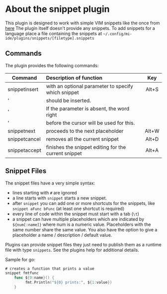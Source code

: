 # About the snippet plugin

This plugin is designed to work with simple VIM snippets like the once from
[here](https://github.com/honza/vim-snippets/tree/master/snippets)
The plugin itself doesn't provide any snippets. To add snippets for a language
place a file containing the snippets at `~/.config/mi-ide/plugins/snippets/[filetype].snippets`

## Commands

The plugin provides the following commands:

 Command       | Description of function                              |  Key
---------------|:-----------------------------------------------------|:-----:
 snippetinsert | with an optional parameter to specify which snippet  | Alt+S
 '             | should be inserted.                                  |
 '             | If the parameter is absent, the word right           |
 '             | before the cursor will be used for this.             |
 snippetnext   | proceeds to the next placeholder                     | Alt+W
 snippetcancel | removes all the current snippet                      | Alt+D
 snippetaccept | finishes the snippet editing for the current snippet | Alt+A

## Snippet Files

The snippet files have a very simple syntax:

* lines starting with `#` are ignored
* a line starts with `snippet` starts a new snippet.
* after `snippet` you can add one or more shortcuts for the snippets,
  like `snippet aFunc bFunc` (at least one shortcut is required)
* every line of code within the snippet must start with a tab (`\t`)
* a snippet can have multiple placeholders which are indicated by `
  ${num[:name]}` where num is a numeric value. Placeholders with the
  same number share the same value. You also have the option to give
  a placeholder a name / description / default value.

Plugins can provide snippet files they just need to publish them as a runtime file with type `snippets`.
See the plugins help for additional details.

Sample for go:

```go
# creates a function that prints a value
snippet fmtfunc
    func ${0:name}() {
         fmt.Println("${0} prints:", ${1:value})
    }
```
